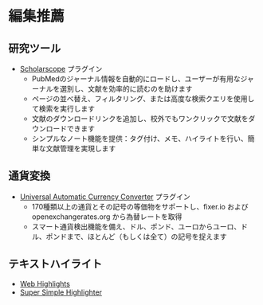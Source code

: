 # 編集推薦

## 研究ツール

- [Scholarscope](https://www.scholarscope.online/) プラグイン
  - PubMedのジャーナル情報を自動的にロードし、ユーザーが有用なジャーナルを選別し、文献を効率的に読むのを助けます
  - ページの並べ替え、フィルタリング、または高度な検索クエリを使用して検索を実行します
  - 文献のダウンロードリンクを追加し、校外でもワンクリックで文献をダウンロードできます
  - シンプルなノート機能を提供：タグ付け、メモ、ハイライトを行い、簡単な文献管理を実現します

## 通貨変換

- [Universal Automatic Currency Converter](https://chromewebstore.google.com/detail/hbjagjepkeogombomfeefdmjnclgojli?hl=zh-CN&utm_source=ext_sidebar) プラグイン
  - 170種類以上の通貨とその記号の等価物をサポートし、fixer.io および openexchangerates.org から為替レートを取得
  - スマート通貨検出機能を備え、ドル、ポンド、ユーロからユーロ、ドル、ポンドまで、ほとんど（もしくは全て）の記号を捉えます

## テキストハイライト

- [Web Highlights](https://web-highlights.com/blog/welcome/)
- [Super Simple Highlighter](https://chromewebstore.google.com/detail/super-simple-highlighter/hhlhjgianpocpoppaiihmlpgcoehlhio)
